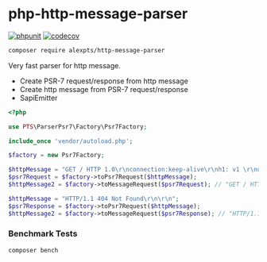 # php-http-message-parser

[![phpunit](https://github.com/alexpts/php-http-message-parser/actions/workflows/phpunit.yml/badge.svg?branch=main)](https://github.com/alexpts/php-http-message-parser/actions/workflows/phpunit.yml)
[![codecov](https://codecov.io/gh/alexpts/php-http-message-parser/branch/main/graph/badge.svg?token=14L6IJA5UE)](https://codecov.io/gh/alexpts/php-http-message-parser)

```bash
composer require alexpts/http-message-parser
```

Very fast parser for http message.

- Create PSR-7 request/response from http message
- Create http message from PSR-7 request/response
- SapiEmitter

```php
<?php

use PTS\ParserPsr7\Factory\Psr7Factory;

include_once 'vendor/autoload.php';

$factory = new Psr7Factory;

$httpMessage = "GET / HTTP 1.0\r\nconnection:keep-alive\r\nh1: v1 \r\nuser: 1\r\n\r\n";
$psr7Request = $factory->toPsr7Request($httpMessage);
$httpMessage2 = $factory->toMessageRequest($psr7Request); // "GET / HTTP 1.0\r\nconnection:keep-alive\r\nh1:v1\r\nuser:1\r\n\r\n"

$httpMessage = "HTTP/1.1 404 Not Found\r\n\r\n";
$psr7Response = $factory->toPsr7Request($httpMessage);
$httpMessage2 = $factory->toMessageRequest($psr7Response); // "HTTP/1.1 404 Not Found\r\n\r\n"

```


### Benchmark Tests

`composer bench`
